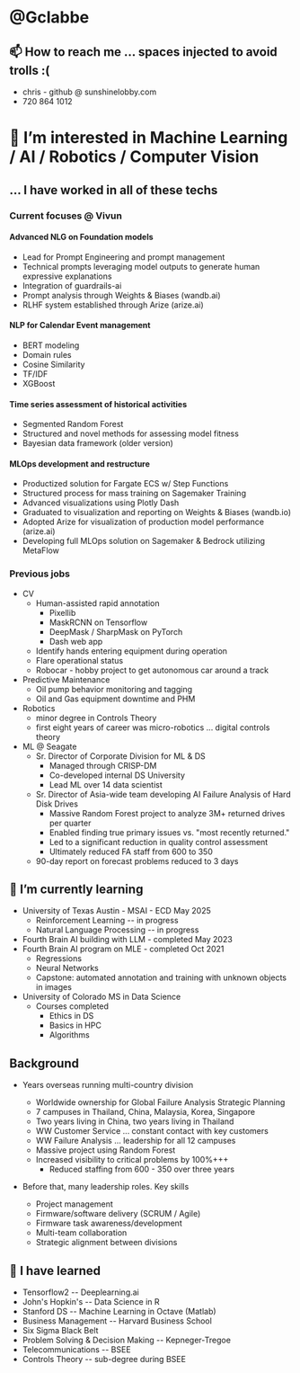 # @Gclabbe
## 📫 How to reach me ... spaces injected to avoid trolls :(
* chris - github @ sunshinelobby.com
* 720  864  1012 

# 👀 I’m interested in Machine Learning / AI / Robotics / Computer Vision
## ... I have worked in all of these techs
### Current focuses @ Vivun
#### Advanced NLG on Foundation models
   * Lead for Prompt Engineering and prompt management
   * Technical prompts leveraging model outputs to generate human expressive explanations
   * Integration of guardrails-ai
   * Prompt analysis through Weights & Biases (wandb.ai)
   * RLHF system established through Arize (arize.ai)
#### NLP for Calendar Event management
   * BERT modeling
   * Domain rules
   * Cosine Similarity
   * TF/IDF
   * XGBoost
#### Time series assessment of historical activities
   * Segmented Random Forest
   * Structured and novel methods for assessing model fitness
   * Bayesian data framework (older version)
#### MLOps development and restructure
* Productized solution for Fargate ECS w/ Step Functions
* Structured process for mass training on Sagemaker Training
* Advanced visualizations using Plotly Dash
* Graduated to visualization and reporting on Weights & Biases (wandb.io)
* Adopted Arize for visualization of production model performance (arize.ai)
* Developing full MLOps solution on Sagemaker & Bedrock utilizing MetaFlow
### Previous jobs
* CV
    * Human-assisted rapid annotation
      * Pixellib
      * MaskRCNN on Tensorflow
      * DeepMask / SharpMask on PyTorch
      * Dash web app
    * Identify hands entering equipment during operation
    * Flare operational status
    * Robocar - hobby project to get autonomous car around a track
* Predictive Maintenance
    * Oil pump behavior monitoring and tagging
    * Oil and Gas equipment downtime and PHM
* Robotics
    * minor degree in Controls Theory
    * first eight years of career was micro-robotics ... digital controls theory
* ML @ Seagate
    * Sr. Director of Corporate Division for ML & DS
        * Managed through CRISP-DM
        * Co-developed internal DS University
        * Lead ML over 14 data scientist
    * Sr. Director of Asia-wide team developing AI Failure Analysis of Hard Disk Drives
        * Massive Random Forest project to analyze 3M+ returned drives per quarter
        * Enabled finding true primary issues vs. "most recently returned."
        * Led to a significant reduction in quality control assessment
        * Ultimately reduced FA staff from 600 to 350
    * 90-day report on forecast problems reduced to 3 days

## 🌱 I’m currently learning

* University of Texas Austin - MSAI - ECD May 2025
    * Reinforcement Learning -- in progress
    * Natural Language Processing -- in progress
* Fourth Brain AI building with LLM - completed May 2023
* Fourth Brain AI program on MLE - completed Oct 2021
    * Regressions
    * Neural Networks
    * Capstone: automated annotation and training with unknown objects in images
* University of Colorado MS in Data Science
    * Courses completed
        * Ethics in DS
        * Basics in HPC
        * Algorithms

## Background

* Years overseas running multi-country division
    * Worldwide ownership for Global Failure Analysis Strategic Planning
    * 7 campuses in Thailand, China, Malaysia, Korea, Singapore
    * Two years living in China, two years living in Thailand
    * WW Customer Service ... constant contact with key customers
    * WW Failure Analysis ... leadership for all 12 campuses
    * Massive project using Random Forest
    * Increased visibility to critical problems by 100%+++
        * Reduced staffing from 600 - 350 over three years
        
* Before that, many leadership roles.  Key skills
    * Project management
    * Firmware/software delivery (SCRUM / Agile)
    * Firmware task awareness/development
    * Multi-team collaboration
    * Strategic alignment between divisions

## 🌱 I have learned
* Tensorflow2 -- Deeplearning.ai
* John's Hopkin's -- Data Science in R
* Stanford DS -- Machine Learning in Octave (Matlab)
* Business Management -- Harvard Business School
* Six Sigma Black Belt
* Problem Solving & Decision Making -- Kepneger-Tregoe
* Telecommunications -- BSEE
* Controls Theory -- sub-degree during BSEE


